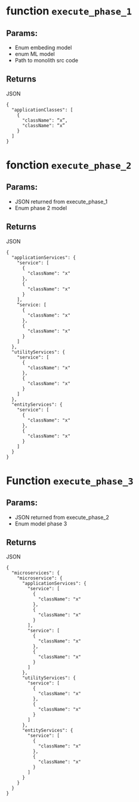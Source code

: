 
# function `execute_phase_1`
## Params: 
- Enum embeding model
- enum ML model
- Path to monolith src code

## Returns 
JSON
```
{
  "applicationClasses": [
    {
      "className": “x”,
      "className": “x”
    }
  ]
}
```

# fonction `execute_phase_2` 
## Params: 
- JSON returned from execute_phase_1
- Enum phase 2 model

## Returns
JSON 

```
{
  "applicationServices": {
    "service": [
      {
        "className": "x"
      },
      {
        "className": "x"
      }
    ],
    “service: [
      {
        "className": "x"
      },
      {
        "className": "x"
      }
    ]
  },
  "utilityServices": {
    "service": [
      {
        "className": "x"
      },
      {
        "className": "x"
      }
    ]
  },
  "entityServices": {
    "service": [
      {
        "className": "x"
      },
      {
        "className": "x"
      }
    ]
  }
}
```

# Function `execute_phase_3` 
## Params: 
- JSON returned from execute_phase_2
- Enum model phase 3

## Returns
JSON 

```
{
  "microservices": {
    "microservice": {
      "applicationServices": {
        "service": [
          {
            "className": "x"
          },
          {
            "className": "x"
          }
        ],
        "service": [
          {
            "className": "x"
          },
          {
            "className": "x"
          }
        ]
      },
      "utilityServices": {
        "service": [
          {
            "className": "x"
          },
          {
            "className": "x"
          }
        ]
      },
      "entityServices": {
        "service": [
          {
            "className": "x"
          },
          {
            "className": "x"
          }
        ]
      }
    }
  }
}
```
